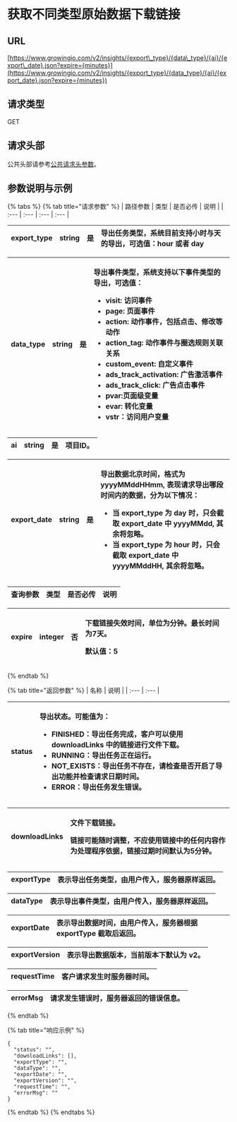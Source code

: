 # 获取不同类型原始数据下载链接

## URL

[https://www.growingio.com/v2/insights/{export\_type}/{data\_type}/{ai}/{export\_date}.json?expire={minutes}](https://www.growingio.com/v2/insights/{export_type}/{data_type}/{ai}/{export_date}.json?expire={minutes})

## 请求类型

GET

## 请求头部

公共头部请参考[公共请求头参数](../../authenticate.md)。

## 参数说明与示例

{% tabs %}
{% tab title="请求参数" %}
| 路径参数 | 类型 | 是否必传 | 说明 |
| :--- | :--- | :--- | :--- |


| export\_type | string | 是 | 导出任务类型，系统目前支持小时与天的导出，可选值：hour 或者 day |
| :--- | :--- | :--- | :--- |


<table>
  <thead>
    <tr>
      <th style="text-align:left">data_type</th>
      <th style="text-align:left">string</th>
      <th style="text-align:left">&#x662F;</th>
      <th style="text-align:left">
        <p>&#x5BFC;&#x51FA;&#x4E8B;&#x4EF6;&#x7C7B;&#x578B;&#xFF0C;&#x7CFB;&#x7EDF;&#x652F;&#x6301;&#x4EE5;&#x4E0B;&#x4E8B;&#x4EF6;&#x7C7B;&#x578B;&#x7684;&#x5BFC;&#x51FA;&#xFF0C;&#x53EF;&#x9009;&#x503C;&#xFF1A;</p>
        <ul>
          <li>visit: &#x8BBF;&#x95EE;&#x4E8B;&#x4EF6;</li>
          <li>page: &#x9875;&#x9762;&#x4E8B;&#x4EF6;</li>
          <li>action: &#x52A8;&#x4F5C;&#x4E8B;&#x4EF6;&#xFF0C;&#x5305;&#x62EC;&#x70B9;&#x51FB;&#x3001;&#x4FEE;&#x6539;&#x7B49;&#x52A8;&#x4F5C;</li>
          <li>action_tag: &#x52A8;&#x4F5C;&#x4E8B;&#x4EF6;&#x4E0E;&#x5708;&#x9009;&#x89C4;&#x5219;&#x5173;&#x8054;&#x5173;&#x7CFB;</li>
          <li>custom_event: &#x81EA;&#x5B9A;&#x4E49;&#x4E8B;&#x4EF6;</li>
          <li>ads_track_activation: &#x5E7F;&#x544A;&#x6FC0;&#x6D3B;&#x4E8B;&#x4EF6;</li>
          <li>ads_track_click: &#x5E7F;&#x544A;&#x70B9;&#x51FB;&#x4E8B;&#x4EF6;</li>
          <li>pvar:&#x9875;&#x9762;&#x7EA7;&#x53D8;&#x91CF;</li>
          <li>evar: &#x8F6C;&#x5316;&#x53D8;&#x91CF;</li>
          <li>vstr&#xFF1A;&#x8BBF;&#x95EE;&#x7528;&#x6237;&#x53D8;&#x91CF;</li>
        </ul>
      </th>
    </tr>
  </thead>
  <tbody></tbody>
</table>

| ai | string | 是 | 项目ID。 |
| :--- | :--- | :--- | :--- |


<table>
  <thead>
    <tr>
      <th style="text-align:left">export_date</th>
      <th style="text-align:left">string</th>
      <th style="text-align:left">&#x662F;</th>
      <th style="text-align:left">
        <p>&#x5BFC;&#x51FA;&#x6570;&#x636E;&#x5317;&#x4EAC;&#x65F6;&#x95F4;&#xFF0C;&#x683C;&#x5F0F;&#x4E3A;
          yyyyMMddHHmm, &#x8868;&#x73B0;&#x8BF7;&#x6C42;&#x5BFC;&#x51FA;&#x54EA;&#x6BB5;&#x65F6;&#x95F4;&#x5185;&#x7684;&#x6570;&#x636E;&#xFF0C;&#x5206;&#x4E3A;&#x4EE5;&#x4E0B;&#x60C5;&#x51B5;&#xFF1A;</p>
        <ul>
          <li>&#x5F53; export_type &#x4E3A; day &#x65F6;&#xFF0C;&#x53EA;&#x4F1A;&#x622A;&#x53D6;
            export_date &#x4E2D; yyyyMMdd, &#x5176;&#x4F59;&#x5C06;&#x5FFD;&#x7565;&#x3002;</li>
          <li>&#x5F53; export_type &#x4E3A; hour &#x65F6;&#xFF0C;&#x53EA;&#x4F1A;&#x622A;&#x53D6;
            export_date &#x4E2D; yyyyMMddHH, &#x5176;&#x4F59;&#x5C06;&#x5FFD;&#x7565;&#x3002;</li>
        </ul>
      </th>
    </tr>
  </thead>
  <tbody></tbody>
</table>

| 查询参数 | 类型 | 是否必传 | 说明 |
| :--- | :--- | :--- | :--- |


<table>
  <thead>
    <tr>
      <th style="text-align:left">expire</th>
      <th style="text-align:left">integer</th>
      <th style="text-align:left">&#x5426;</th>
      <th style="text-align:left">
        <p>&#x4E0B;&#x8F7D;&#x94FE;&#x63A5;&#x5931;&#x6548;&#x65F6;&#x95F4;&#xFF0C;&#x5355;&#x4F4D;&#x4E3A;&#x5206;&#x949F;&#x3002;&#x6700;&#x957F;&#x65F6;&#x95F4;&#x4E3A;7&#x5929;&#x3002;</p>
        <p>&#x9ED8;&#x8BA4;&#x503C;&#xFF1A;5</p>
      </th>
    </tr>
  </thead>
  <tbody></tbody>
</table>
{% endtab %}

{% tab title="返回参数" %}
| 名称 | 说明 |
| :--- | :--- |


<table>
  <thead>
    <tr>
      <th style="text-align:left">status</th>
      <th style="text-align:left">
        <p>&#x5BFC;&#x51FA;&#x72B6;&#x6001;&#x3002;&#x53EF;&#x80FD;&#x503C;&#x4E3A;&#xFF1A;</p>
        <ul>
          <li>FINISHED&#xFF1A;&#x5BFC;&#x51FA;&#x4EFB;&#x52A1;&#x5B8C;&#x6210;&#xFF0C;&#x5BA2;&#x6237;&#x53EF;&#x4EE5;&#x4F7F;&#x7528;
            downloadLinks &#x4E2D;&#x7684;&#x94FE;&#x63A5;&#x8FDB;&#x884C;&#x6587;&#x4EF6;&#x4E0B;&#x8F7D;&#x3002;</li>
          <li>RUNNING&#xFF1A;&#x5BFC;&#x51FA;&#x4EFB;&#x52A1;&#x6B63;&#x5728;&#x8FD0;&#x884C;&#x3002;</li>
          <li>NOT_EXISTS&#xFF1A;&#x5BFC;&#x51FA;&#x4EFB;&#x52A1;&#x4E0D;&#x5B58;&#x5728;&#xFF0C;&#x8BF7;&#x68C0;&#x67E5;&#x662F;&#x5426;&#x5F00;&#x542F;&#x4E86;&#x5BFC;&#x51FA;&#x529F;&#x80FD;&#x5E76;&#x68C0;&#x67E5;&#x8BF7;&#x6C42;&#x65E5;&#x671F;&#x65F6;&#x95F4;&#x3002;</li>
          <li>ERROR&#xFF1A;&#x5BFC;&#x51FA;&#x4EFB;&#x52A1;&#x53D1;&#x751F;&#x9519;&#x8BEF;&#x3002;</li>
        </ul>
      </th>
    </tr>
  </thead>
  <tbody></tbody>
</table>

<table>
  <thead>
    <tr>
      <th style="text-align:left">downloadLinks</th>
      <th style="text-align:left">
        <p>&#x6587;&#x4EF6;&#x4E0B;&#x8F7D;&#x94FE;&#x63A5;&#x3002;</p>
        <p>&#x94FE;&#x63A5;&#x53EF;&#x80FD;&#x968F;&#x65F6;&#x8C03;&#x6574;&#xFF0C;&#x4E0D;&#x5E94;&#x4F7F;&#x7528;&#x94FE;&#x63A5;&#x4E2D;&#x7684;&#x4EFB;&#x4F55;&#x5185;&#x5BB9;&#x4F5C;&#x4E3A;&#x5904;&#x7406;&#x7A0B;&#x5E8F;&#x4F9D;&#x636E;&#xFF0C;&#x94FE;&#x63A5;&#x8FC7;&#x671F;&#x65F6;&#x95F4;&#x9ED8;&#x8BA4;&#x4E3A;5&#x5206;&#x949F;&#x3002;</p>
      </th>
    </tr>
  </thead>
  <tbody></tbody>
</table>

| exportType | 表示导出任务类型，由用户传入，服务器原样返回。 |
| :--- | :--- |


| dataType | 表示导出事件类型，由用户传入，服务器原样返回。 |
| :--- | :--- |


| exportDate | 表示导出数据时间，由用户传入，服务器根据 exportType 截取后返回。 |
| :--- | :--- |


| exportVersion | 表示导出数据版本，当前版本下默认为 v2。 |
| :--- | :--- |


| requestTime | 客户请求发生时服务器时间。 |
| :--- | :--- |


| errorMsg | 请求发生错误时，服务器返回的错误信息。 |
| :--- | :--- |
{% endtab %}

{% tab title="响应示例" %}
```text
{
  "status": "",
  "downloadLinks": [],
  "exportType": "",
  "dataType": "",
  "exportDate": "",
  "exportVersion": "",
  "requestTime": "",
  "errorMsg": ""
}
```
{% endtab %}
{% endtabs %}

